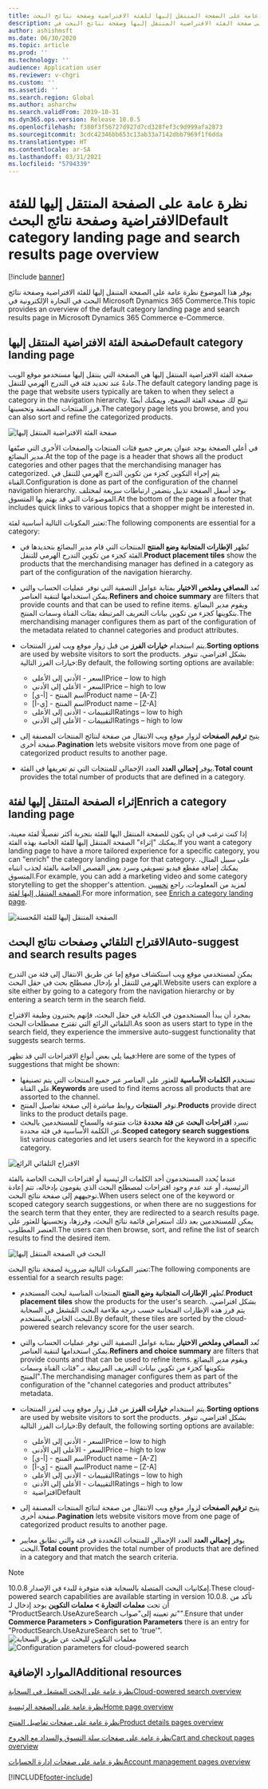 ```yaml
---
title: نظرة عامة على الصفحة المنتقل إليها‬ للفئة الافتراضية وصفحة نتائج البحث
description: يوفر هذا الموضوع نظرة عامة على صفحة الفئة الافتراضية المنتقل إليها وصفحة نتائج البحث في Dynamics 365 Commerce.
author: ashishmsft
ms.date: 06/30/2020
ms.topic: article
ms.prod: ''
ms.technology: ''
audience: Application user
ms.reviewer: v-chgri
ms.custom: ''
ms.assetid: ''
ms.search.region: Global
ms.author: asharchw
ms.search.validFrom: 2019-10-31
ms.dyn365.ops.version: Release 10.0.5
ms.openlocfilehash: f380f3f56727d927d7cd328fef3c9d999afa2873
ms.sourcegitcommit: 3cdc42346bb653c13ab33a7142dbb7969f1f6dda
ms.translationtype: HT
ms.contentlocale: ar-SA
ms.lasthandoff: 03/31/2021
ms.locfileid: "5794339"
---
```

# <a name="default-category-landing-page-and-search-results-page-overview"></a><span data-ttu-id="d01b8-103">نظرة عامة على الصفحة المنتقل إليها‬ للفئة الافتراضية وصفحة نتائج البحث</span><span class="sxs-lookup"><span data-stu-id="d01b8-103">Default category landing page and search results page overview</span></span>

[!include [banner](includes/banner.md)]

<span data-ttu-id="d01b8-104">يوفر هذا الموضوع نظرة عامة على الصفحة المتنقل إليها للفئة الافتراضية وصفحة نتائج البحث في التجارة الإلكترونية في Microsoft Dynamics 365 Commerce.</span><span class="sxs-lookup"><span data-stu-id="d01b8-104">This topic provides an overview of the default category landing page and search results page in Microsoft Dynamics 365 Commerce e-Commerce.</span></span>

## <a name="default-category-landing-page"></a><span data-ttu-id="d01b8-105">صفحة الفئة الافتراضية المنتقل إليها</span><span class="sxs-lookup"><span data-stu-id="d01b8-105">Default category landing page</span></span>

<span data-ttu-id="d01b8-106">صفحة الفئة الافتراضية المنتقل إليها هي الصفحة التي ينتقل إليها مستخدمو موقع الويب عادةً عند تحديد فئة في التدرج الهرمي للتنقل.</span><span class="sxs-lookup"><span data-stu-id="d01b8-106">The default category landing page is the page that website users typically are taken to when they select a category in the navigation hierarchy.</span></span> <span data-ttu-id="d01b8-107">تتيح لك صفحة الفئة التصفح، ويمكنك أيضًا فرز المنتجات المصنفة وتحسينها.</span><span class="sxs-lookup"><span data-stu-id="d01b8-107">The category page lets you browse, and you can also sort and refine the categorized products.</span></span>

![صفحة الفئة الافتراضية المنتقل إليها](./media/SimpleCategoryLandingDressCategory.png)

<span data-ttu-id="d01b8-109">في أعلى الصفحة يوجد عنوان يعرض جميع فئات المنتجات والصفحات الأخرى التي صنّفها مدير البضائع.</span><span class="sxs-lookup"><span data-stu-id="d01b8-109">At the top of the page is a header that shows all the product categories and other pages that the merchandising manager has categorized.</span></span> <span data-ttu-id="d01b8-110">يتم إجراء التكوين كجزء من تكوين التدرج الهرمي للتنقل في القناة.</span><span class="sxs-lookup"><span data-stu-id="d01b8-110">Configuration is done as part of the configuration of the channel navigation hierarchy.</span></span> <span data-ttu-id="d01b8-111">يوجد أسفل الصفحة تذييل يتضمن ارتباطات سريعة لمختلف الموضوعات التي قد يهتم بها المتسوق.</span><span class="sxs-lookup"><span data-stu-id="d01b8-111">At the bottom of the page is a footer that includes quick links to various topics that a shopper might be interested in.</span></span>

<span data-ttu-id="d01b8-112">تعتبر المكونات التالية أساسية لفئة:</span><span class="sxs-lookup"><span data-stu-id="d01b8-112">The following components are essential for a category:</span></span>

- <span data-ttu-id="d01b8-113">تُظهر **الإطارات المتجانبة وضع المنتج** المنتجات التي قام مدير البضائع بتحديدها في الفئة كجزء من تكوين التدرج الهرمي للتنقل.</span><span class="sxs-lookup"><span data-stu-id="d01b8-113">**Product placement tiles** show the products that the merchandising manager has defined in a category as part of the configuration of the navigation hierarchy.</span></span>
- <span data-ttu-id="d01b8-114">تُعد **المصافي وملخص الاختيار** بمثابة عوامل التصفية التي توفر عمليات الحساب والتي يمكن استخدامها لتنقية العناصر.</span><span class="sxs-lookup"><span data-stu-id="d01b8-114">**Refiners and choice summary** are filters that provide counts and that can be used to refine items.</span></span> <span data-ttu-id="d01b8-115">ويقوم مدير البضائع بتكوينها كجزء من تكوين بيانات التعريف المرتبطة بفئات القناة وسمات المنتج.</span><span class="sxs-lookup"><span data-stu-id="d01b8-115">The merchandising manager configures them as part of the configuration of the metadata related to channel categories and product attributes.</span></span>
- <span data-ttu-id="d01b8-116">يتم استخدام **خيارات الفرز** من قبل زوار موقع ويب لفرز المنتجات.</span><span class="sxs-lookup"><span data-stu-id="d01b8-116">**Sorting options** are used by website visitors to sort the products.</span></span> <span data-ttu-id="d01b8-117">بشكل افتراضي، تتوفر خيارات الفرز التالية:</span><span class="sxs-lookup"><span data-stu-id="d01b8-117">By default, the following sorting options are available:</span></span>

    - <span data-ttu-id="d01b8-118">السعر - الأدنى إلى الأعلى</span><span class="sxs-lookup"><span data-stu-id="d01b8-118">Price – low to high</span></span>
    - <span data-ttu-id="d01b8-119">السعر - الأعلى إلى الأدنى</span><span class="sxs-lookup"><span data-stu-id="d01b8-119">Price – high to low</span></span>
    - <span data-ttu-id="d01b8-120">اسم المنتج - \[أ-ي\]</span><span class="sxs-lookup"><span data-stu-id="d01b8-120">Product name – \[A-Z\]</span></span>
    - <span data-ttu-id="d01b8-121">اسم المنتج - \[ي-أ\]</span><span class="sxs-lookup"><span data-stu-id="d01b8-121">Product name – \[Z-A\]</span></span>
    - <span data-ttu-id="d01b8-122">التقييمات - الأدنى إلى الأعلى</span><span class="sxs-lookup"><span data-stu-id="d01b8-122">Ratings – low to high</span></span>
    - <span data-ttu-id="d01b8-123">التقييمات - الأعلى إلى الأدنى</span><span class="sxs-lookup"><span data-stu-id="d01b8-123">Ratings – high to low</span></span>

- <span data-ttu-id="d01b8-124">يتيح **ترقيم الصفحات** لزوار موقع ويب الانتقال من صفحة لنتائج المنتجات المصنفة إلى صفحة أخرى.</span><span class="sxs-lookup"><span data-stu-id="d01b8-124">**Pagination** lets website visitors move from one page of categorized product results to another page.</span></span>
- <span data-ttu-id="d01b8-125">يوفر **‏‫إجمالي العدد‬** العدد الإجمالي للمنتجات التي تم تعريفها في الفئة.</span><span class="sxs-lookup"><span data-stu-id="d01b8-125">**Total count** provides the total number of products that are defined in a category.</span></span>

## <a name="enrich-a-category-landing-page"></a><span data-ttu-id="d01b8-126">إثراء الصفحة المتنقل إليها‬ لفئة</span><span class="sxs-lookup"><span data-stu-id="d01b8-126">Enrich a category landing page</span></span>

<span data-ttu-id="d01b8-127">إذا كنت ترغب في ان يكون للصفحة المنتقل اليها للفئة بتجربة أكثر تفصيلًا لفئة معينة، يمكنك "إثراء" الصفحة المتنقل إليها للفئة الخاصة بهذه الفئة.</span><span class="sxs-lookup"><span data-stu-id="d01b8-127">If you want a category landing page to have a more tailored experience for a specific category, you can "enrich" the category landing page for that category.</span></span> <span data-ttu-id="d01b8-128">على سبيل المثال، يمكنك إضافة مقطع فيديو تسويقي وسرد بعض القصص الخاصة بالفئة لجذب انتباه المتسوق.</span><span class="sxs-lookup"><span data-stu-id="d01b8-128">For example, you can add a marketing video and some category storytelling to get the shopper's attention.</span></span> <span data-ttu-id="d01b8-129">لمزيد من المعلومات، راجع [تحسين الصفحة المتنقل إليها لفئة](enrich-category-page.md).</span><span class="sxs-lookup"><span data-stu-id="d01b8-129">For more information, see [Enrich a category landing page](enrich-category-page.md).</span></span>

![الصفحة المتنقل إليها‬ للفئة المُحسنة](./media/CategoryLandingPages.png)

## <a name="auto-suggest-and-search-results-pages"></a><span data-ttu-id="d01b8-131">الاقتراح التلقائي وصفحات نتائج البحث</span><span class="sxs-lookup"><span data-stu-id="d01b8-131">Auto-suggest and search results pages</span></span>

<span data-ttu-id="d01b8-132">يمكن لمستخدمي موقع ويب استكشاف موقع إما عن طريق الانتقال إلى فئة من التدرج الهرمي للتنقل أو بإدخال مصطلح بحث في حقل البحث.</span><span class="sxs-lookup"><span data-stu-id="d01b8-132">Website users can explore a site either by going to a category from the navigation hierarchy or by entering a search term in the search field.</span></span>

<span data-ttu-id="d01b8-133">بمجرد أن يبدأ المستخدمون في الكتابة في حقل البحث، فإنهم يختبرون وظيفة الاقتراح التلقائي الرائع‬ التي تقترح مصطلحات البحث.</span><span class="sxs-lookup"><span data-stu-id="d01b8-133">As soon as users start to type in the search field, they experience the immersive auto-suggest functionality that suggests search terms.</span></span>

<span data-ttu-id="d01b8-134">فيما يلي بعض أنواع الاقتراحات التي قد تظهر:</span><span class="sxs-lookup"><span data-stu-id="d01b8-134">Here are some of the types of suggestions that might be shown:</span></span>

- <span data-ttu-id="d01b8-135">تستخدم **الكلمات الأساسية‬** للعثور على العناصر عبر جميع المنتجات التي يتم تصنيفها على القناة.</span><span class="sxs-lookup"><span data-stu-id="d01b8-135">**Keywords** are used to find items across all products that are assorted to the channel.</span></span>
- <span data-ttu-id="d01b8-136">توفر **المنتجات** روابط مباشرة إلى صفحة تفاصيل المنتج.</span><span class="sxs-lookup"><span data-stu-id="d01b8-136">**Products** provide direct links to the product details page.</span></span>
- <span data-ttu-id="d01b8-137">تسرد **اقتراحات البحث عن فئة محددة** فئات متنوعة والسماح للمستخدمين بالبحث عن الكلمة الأساسية‬ في فئة محددة.</span><span class="sxs-lookup"><span data-stu-id="d01b8-137">**Scoped category search suggestions** list various categories and let users search for the keyword in a specific category.</span></span>

![الاقتراح التلقائي الرائع](./media/ImmersiveAutoSuggestUX.png)

<span data-ttu-id="d01b8-139">عندما يُحدد المستخدمون أحد الكلمات الرئيسية أو اقتراحات البحث الخاصة بالفئة الرئيسية، أو عند عدم وجود اقتراحات لمصطلح البحث الذي يقومون بإدخاله، تتم إعادة توجيههم إلى صفحة نتائج البحث.</span><span class="sxs-lookup"><span data-stu-id="d01b8-139">When users select one of the keyword or scoped category search suggestions, or when there are no suggestions for the search term that they enter, they are redirected to a search results page.</span></span> <span data-ttu-id="d01b8-140">يمكن للمستخدمين بعد ذلك استعراض قائمة نتائج البحث، وفرزها، وتحسينها للعثور علي العنصر المطلوب.</span><span class="sxs-lookup"><span data-stu-id="d01b8-140">The users can then browse, sort, and refine the list of search results to find the desired item.</span></span>

![البحث في الصفحة المنتقل إليها](./media/SearchLanding.png)

<span data-ttu-id="d01b8-142">تعتبر المكونات التالية ضرورية لصفحة نتائج البحث:</span><span class="sxs-lookup"><span data-stu-id="d01b8-142">The following components are essential for a search results page:</span></span>

- <span data-ttu-id="d01b8-143">تُظهر **الإطارات المتجانبة وضع المنتج** المنتجات المناسبة لبحث المستخدم.</span><span class="sxs-lookup"><span data-stu-id="d01b8-143">**Product placement tiles** show the products for the user's search.</span></span> <span data-ttu-id="d01b8-144">بشكل افتراضي، يتم فرز هذه الإطارات المتجانبة حسب درجة ملاءمة البحث المُشغل في السحابة للبحث الخاص بالمستخدم.</span><span class="sxs-lookup"><span data-stu-id="d01b8-144">By default, these tiles are sorted by the cloud-powered search relevancy score for the user search.</span></span>
- <span data-ttu-id="d01b8-145">تُعد **المصافي وملخص الاختيار** بمثابة عوامل التصفية التي توفر عمليات الحساب والتي يمكن استخدامها لتنقية العناصر.</span><span class="sxs-lookup"><span data-stu-id="d01b8-145">**Refiners and choice summary** are filters that provide counts and that can be used to refine items.</span></span> <span data-ttu-id="d01b8-146">ويقوم مدير البضائع بتكوينها كجزء من تكوين بيانات التعريف المرتبطة بـ "فئات القناة وسمات المنتج".</span><span class="sxs-lookup"><span data-stu-id="d01b8-146">The merchandising manager configures them as part of the configuration of the "channel categories and product attributes" metadata.</span></span>
- <span data-ttu-id="d01b8-147">يتم استخدام **خيارات الفرز** من قبل زوار موقع ويب لفرز المنتجات.</span><span class="sxs-lookup"><span data-stu-id="d01b8-147">**Sorting options** are used by website visitors to sort the products.</span></span> <span data-ttu-id="d01b8-148">بشكل افتراضي، تتوفر خيارات الفرز التالية:</span><span class="sxs-lookup"><span data-stu-id="d01b8-148">By default, the following sorting options are available:</span></span>

    - <span data-ttu-id="d01b8-149">السعر - الأدنى إلى الأعلى</span><span class="sxs-lookup"><span data-stu-id="d01b8-149">Price – low to high</span></span>
    - <span data-ttu-id="d01b8-150">السعر - الأعلى إلى الأدنى</span><span class="sxs-lookup"><span data-stu-id="d01b8-150">Price – high to low</span></span>
    - <span data-ttu-id="d01b8-151">اسم المنتج - \[أ-ي\]</span><span class="sxs-lookup"><span data-stu-id="d01b8-151">Product name – \[A-Z\]</span></span>
    - <span data-ttu-id="d01b8-152">اسم المنتج - \[ي-أ\]</span><span class="sxs-lookup"><span data-stu-id="d01b8-152">Product name – \[Z-A\]</span></span>
    - <span data-ttu-id="d01b8-153">التقييمات - الأدنى إلى الأعلى</span><span class="sxs-lookup"><span data-stu-id="d01b8-153">Ratings – low to high</span></span>
    - <span data-ttu-id="d01b8-154">التقييمات - الأعلى إلى الأدنى</span><span class="sxs-lookup"><span data-stu-id="d01b8-154">Ratings – high to low</span></span>
    - <span data-ttu-id="d01b8-155">افتراضية</span><span class="sxs-lookup"><span data-stu-id="d01b8-155">Default</span></span>

- <span data-ttu-id="d01b8-156">يتيح **ترقيم الصفحات** لزوار موقع ويب الانتقال من صفحة لنتائج المنتجات المصنفة إلى صفحة أخرى.</span><span class="sxs-lookup"><span data-stu-id="d01b8-156">**Pagination** lets website visitors move from one page of categorized product results to another page.</span></span>
- <span data-ttu-id="d01b8-157">يوفر **‏‫إجمالي العدد‬** العدد الإجمالي للمنتجات المُحددة في فئة والتي تطابق معايير البحث.</span><span class="sxs-lookup"><span data-stu-id="d01b8-157">**Total count** provides the total number of products that are defined in a category and that match the search criteria.</span></span>

>[!NOTE]
><span data-ttu-id="d01b8-158">إمكانيات البحث المتصلة بالسحابة هذه متوفرة للبدء في الإصدار 10.0.8.</span><span class="sxs-lookup"><span data-stu-id="d01b8-158">These cloud-powered search capabilities are available starting in version 10.0.8.</span></span> <span data-ttu-id="d01b8-159">تأكد من أن تحت **معلمات التجارة > معلمات التكوين** يوجد إدخال لـ "ProductSearch.UseAzureSearch تم تعيينه إلى"صواب"".</span><span class="sxs-lookup"><span data-stu-id="d01b8-159">Ensure that under **Commerce Parameters > Configuration Parameters** there is an entry for "ProductSearch.UseAzureSearch set to 'true'".</span></span> 
<span data-ttu-id="d01b8-160">![معلمات التكوين للبحث عن طريق السحابة](./media/CloudPoweredSearchConfigurationParameters.png)</span><span class="sxs-lookup"><span data-stu-id="d01b8-160">![Configuration parameters for cloud-powered search](./media/CloudPoweredSearchConfigurationParameters.png)</span></span>

## <a name="additional-resources"></a><span data-ttu-id="d01b8-161">الموارد الإضافية</span><span class="sxs-lookup"><span data-stu-id="d01b8-161">Additional resources</span></span>

[<span data-ttu-id="d01b8-162">نظرة عامة على البحث المشغل في السحابة</span><span class="sxs-lookup"><span data-stu-id="d01b8-162">Cloud-powered search overview</span></span>](cloud-powered-search-overview.md)

[<span data-ttu-id="d01b8-163">نظرة عامة على الصفحة الرئيسية</span><span class="sxs-lookup"><span data-stu-id="d01b8-163">Home page overview</span></span>](quick-tour-home-page.md)

[<span data-ttu-id="d01b8-164">نظرة عامة على صفحات تفاصيل المنتج</span><span class="sxs-lookup"><span data-stu-id="d01b8-164">Product details pages overview</span></span>](quick-tour-pdp.md)

[<span data-ttu-id="d01b8-165">نظرة عامة على صفحات سلة التسوق والسداد مع الخروج</span><span class="sxs-lookup"><span data-stu-id="d01b8-165">Cart and checkout pages overview</span></span>](quick-tour-cart-checkout.md)

[<span data-ttu-id="d01b8-166">نظرة عامة على صفحات إدارة الحسابات</span><span class="sxs-lookup"><span data-stu-id="d01b8-166">Account management pages overview</span></span>](quick-tour-account-management.md)



[!INCLUDE[footer-include](../includes/footer-banner.md)]